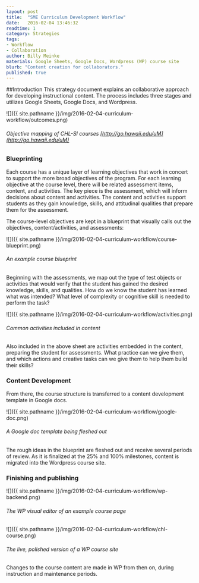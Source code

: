 ```yaml
---
layout: post
title:  "SME Curriculum Development Workflow"
date:   2016-02-04 13:46:32
readtime: 1
category: Strategies
tags:
- Workflow
- Collaboration
author: Billy Meinke
materials: Google Sheets, Google Docs, Wordpress (WP) course site
blurb: "Content creation for collaborators."
published: true
---
```



##Introduction
This strategy document explains an collaborative approach  for developing instructional content. The process includes three stages and utilizes Google Sheets, Google Docs, and Wordpress.

![]({{ site.pathname }}/img/2016-02-04-curriculum-workflow/outcomes.png)

###### Objective mapping of CHL-SI courses [http://go.hawaii.edu/uM](http://go.hawaii.edu/uM)

### Blueprinting
Each course has a unique layer of learning objectives that work in concert to support the more broad objectives of the program. For each learning objective at the course level, there will be related assessment items, content, and activities. The key piece is the assessment, which will inform decisions about content and activities. The content and activities support students as they gain knowledge, skills, and attitudinal qualities that prepare them for the assessment.

The course-level objectives are kept in a blueprint that visually calls out the objectives, content/activities, and assessments:

![]({{ site.pathname }}/img/2016-02-04-curriculum-workflow/course-blueprint.png)

###### An example course blueprint

Beginning with the assessments, we map out the type of test objects or activities that would verify that the student has gained the desired knowledge, skills, and qualities. How do we know the student has learned what was intended? What level of complexity or cognitive skill is needed to perform the task?

![]({{ site.pathname }}/img/2016-02-04-curriculum-workflow/activities.png)

###### Common activities included in content

Also included in the above sheet are activities embedded in the content, preparing the student for assessments. What practice can we give them, and which actions and creative tasks can we give them to help them build their skills?

### Content Development

From there, the course structure is transferred to a content development template in Google docs.

![]({{ site.pathname }}/img/2016-02-04-curriculum-workflow/google-doc.png)

###### A Google doc template being fleshed out

The rough ideas in the blueprint are fleshed out and receive several periods of review. As it is finalized at the 25% and 100% milestones, content is migrated into the Wordpress course site.

### Finishing and publishing

![]({{ site.pathname }}/img/2016-02-04-curriculum-workflow/wp-backend.png)

###### The WP visual editor of an example course page

![]({{ site.pathname }}/img/2016-02-04-curriculum-workflow/chl-course.png)

###### The live, polished version of a WP course site

Changes to the course content are made in WP from then on, during instruction and maintenance periods.
